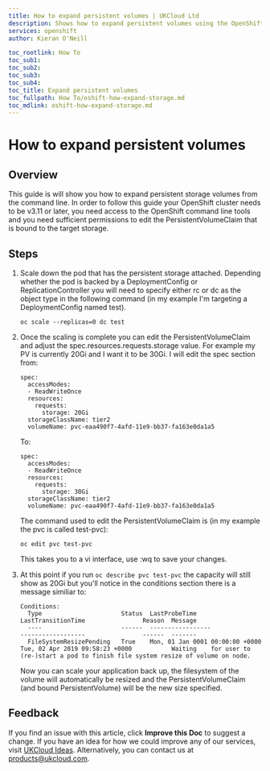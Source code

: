 ```yaml
---
title: How to expand persistent volumes | UKCloud Ltd
description: Shows how to expand persistent volumes using the OpenShift CLI
services: openshift
author: Kieran O'Neill

toc_rootlink: How To
toc_sub1: 
toc_sub2:
toc_sub3:
toc_sub4:
toc_title: Expand persistent volumes
toc_fullpath: How To/oshift-how-expand-storage.md
toc_mdlink: oshift-how-expand-storage.md
---
```


# How to expand persistent volumes

## Overview

This guide is will show you how to expand persistent storage volumes from the command line. In order to follow this guide your OpenShift cluster needs to be v3.11 or later, you need access to the OpenShift command line tools and you need sufficient permissions to edit the PersistentVolumeClaim that is bound to the target storage.

## Steps

1. Scale down the pod that has the persistent storage attached. Depending whether the pod is backed by a DeploymentConfig or    ReplicationController you will need to specify either rc or dc as the object type in the following command (in my example    I'm targeting a DeploymentConfig named test).
    
   ```
   oc scale --replicas=0 dc test
   ```
   
2. Once the scaling is complete you can edit the PersistentVolumeClaim and adjust the spec.resources.requests.storage value.    For example my PV is currently 20Gi and I want it to be 30Gi. I will edit the spec section from:
  
   ```
   spec:
     accessModes:
     - ReadWriteOnce
     resources:
       requests:
         storage: 20Gi
     storageClassName: tier2
     volumeName: pvc-eaa490f7-4afd-11e9-bb37-fa163e0da1a5
   ```

   To:

   ```
   spec:
     accessModes:
     - ReadWriteOnce
     resources:
       requests:
         storage: 30Gi
     storageClassName: tier2
     volumeName: pvc-eaa490f7-4afd-11e9-bb37-fa163e0da1a5
     ```
  
   The command used to edit the PersistentVolumeClaim is (in my example the pvc is called test-pvc):
  
   `oc edit pvc test-pvc`
  
   This takes you to a vi interface, use :wq to save your changes.
   
3. At this point if you run `oc describe pvc test-pvc` the capacity will still show as 20Gi but you'll notice in the         conditions section there is a message similiar to:

   ```
   Conditions:
     Type                      Status  LastProbeTime                     LastTransitionTime                Reason  Message
     ----                      ------  -----------------                 ------------------                ------  -------
     FileSystemResizePending   True    Mon, 01 Jan 0001 00:00:00 +0000   Tue, 02 Apr 2019 09:58:23 +0000           Waiting    for user to (re-)start a pod to finish file system resize of volume on node.
   ```

   Now you can scale your application back up, the filesystem of the volume will automatically be resized and the     PersistentVolumeClaim (and bound PersistentVolume) will be the new size specified.

## Feedback

If you find an issue with this article, click **Improve this Doc** to suggest a change. If you have an idea for how we could improve any of our services, visit [UKCloud Ideas](https://ideas.ukcloud.com). Alternatively, you can contact us at <products@ukcloud.com>.
